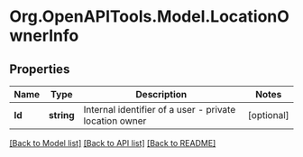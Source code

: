 
# Org.OpenAPITools.Model.LocationOwnerInfo

## Properties

Name | Type | Description | Notes
------------ | ------------- | ------------- | -------------
**Id** | **string** | Internal identifier of a user - private location owner | [optional] 

[[Back to Model list]](../README.md#documentation-for-models)
[[Back to API list]](../README.md#documentation-for-api-endpoints)
[[Back to README]](../README.md)

